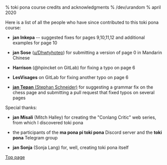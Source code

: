 % toki pona course credits and acknowledgments
% /dev/urandom
% april 2020

Here is a list of all the people who have since contributed to this toki pona
course:

* **jan Inkepa** -- suggested fixes for pages 9,10,11,12 and additional examples
  for page 10 

* **jan Sose** ([u/Dhwtyhotep](https://reddit.com/u/Dhwtyhotep)) for submitting
  a version of page 0 in Mandarin Chinese

* **Harrison** (@hpincket on GitLab) for fixing a typo on page 6

* **LesVisages** on GitLab for fixing another typo on page 6

* [**jan Tepan** (Stephan Schneider)](https://github.com/stefichjo/toki-pona)
  for suggesting a grammar fix on the chess page and submitting a pull request
  that fixed typos on several pages

Special thanks:

* **jan Misali** (Mitch Halley) for creating the "Conlang Critic" web series,
  from which I discovered toki pona

* the participants of the **ma pona pi toki pona** Discord server and the
  **toki pona** Telegram group

* **jan Sonja** (Sonja Lang) for, well, creating toki pona itself

[Top page](index.html)
